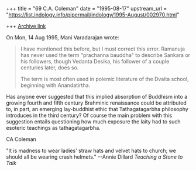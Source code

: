 +++
title = "69 C.A. Coleman"
date = "1995-08-17"
upstream_url = "https://list.indology.info/pipermail/indology/1995-August/002970.html"

+++
[Archive link](https://list.indology.info/pipermail/indology/1995-August/002970.html)

On Mon, 14 Aug 1995, Mani Varadarajan wrote:

> I have mentioned this before, but I must correct this error.
> Ramanuja has never used the term "prachanna bauddha" to describe
> Sankara or his followers, though Vedanta Desika, his follower 
> of a couple centuries later, does so.
> 
> The term is most often used in polemic literature of the Dvaita
> school, beginning with Anandatirtha.

Has anyone ever suggested that this implied absorption of Buddhism into 
a growing fourth and fifth century Brahminic renaissance could be 
attributed to, in part, an emerging lay-buddhist ethic that 
Tathagatagarbha philosophy introduces in the third century?  Of course 
the main problem with this suggestion entails questioning how much 
exposure the laity had to such esoteric teachings as tathagatagarbha.

CA Coleman

"It is madness to wear ladies' straw hats and velvet hats to
church; we should all be wearing crash helmets."
					--Annie Dillard 
					_Teaching a Stone to Talk_ 






